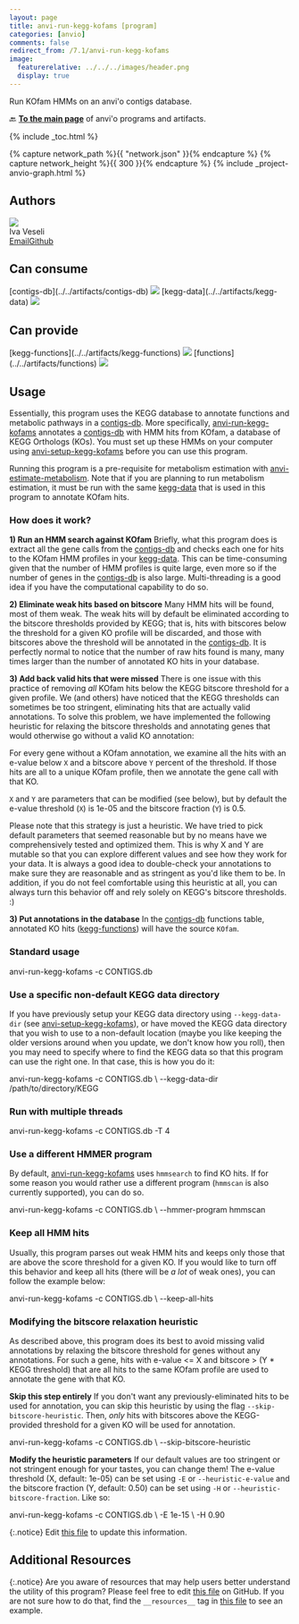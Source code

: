 ```yaml
---
layout: page
title: anvi-run-kegg-kofams [program]
categories: [anvio]
comments: false
redirect_from: /7.1/anvi-run-kegg-kofams
image:
  featurerelative: ../../../images/header.png
  display: true
---
```


Run KOfam HMMs on an anvi&#x27;o contigs database.

🔙 **[To the main page](../../)** of anvi'o programs and artifacts.


{% include _toc.html %}
<div id="svg" class="subnetwork"></div>
{% capture network_path %}{{ "network.json" }}{% endcapture %}
{% capture network_height %}{{ 300 }}{% endcapture %}
{% include _project-anvio-graph.html %}


## Authors

<div class="anvio-person"><div class="anvio-person-info"><div class="anvio-person-photo"><img class="anvio-person-photo-img" src="../../images/authors/ivagljiva.jpg" /></div><div class="anvio-person-info-box"><span class="anvio-person-name">Iva Veseli</span><div class="anvio-person-social-box"><a href="mailto:iveseli@uchicago.edu" class="person-social" target="_blank"><i class="fa fa-fw fa-envelope-square"></i>Email</a><a href="http://github.com/ivagljiva" class="person-social" target="_blank"><i class="fa fa-fw fa-github"></i>Github</a></div></div></div></div>



## Can consume


<p style="text-align: left" markdown="1"><span class="artifact-r">[contigs-db](../../artifacts/contigs-db) <img src="../../images/icons/DB.png" class="artifact-icon-mini" /></span> <span class="artifact-r">[kegg-data](../../artifacts/kegg-data) <img src="../../images/icons/DB.png" class="artifact-icon-mini" /></span></p>


## Can provide


<p style="text-align: left" markdown="1"><span class="artifact-p">[kegg-functions](../../artifacts/kegg-functions) <img src="../../images/icons/CONCEPT.png" class="artifact-icon-mini" /></span> <span class="artifact-p">[functions](../../artifacts/functions) <img src="../../images/icons/CONCEPT.png" class="artifact-icon-mini" /></span></p>


## Usage


Essentially, this program uses the KEGG database to annotate functions and metabolic pathways in a <span class="artifact-n">[contigs-db](/software/anvio/help/7.1/artifacts/contigs-db)</span>. More specifically, <span class="artifact-n">[anvi-run-kegg-kofams](/software/anvio/help/7.1/programs/anvi-run-kegg-kofams)</span> annotates a <span class="artifact-n">[contigs-db](/software/anvio/help/7.1/artifacts/contigs-db)</span> with HMM hits from KOfam, a database of KEGG Orthologs (KOs). You must set up these HMMs on your computer using <span class="artifact-n">[anvi-setup-kegg-kofams](/software/anvio/help/7.1/programs/anvi-setup-kegg-kofams)</span> before you can use this program.

Running this program is a pre-requisite for metabolism estimation with <span class="artifact-n">[anvi-estimate-metabolism](/software/anvio/help/7.1/programs/anvi-estimate-metabolism)</span>. Note that if you are planning to run metabolism estimation, it must be run with the same <span class="artifact-n">[kegg-data](/software/anvio/help/7.1/artifacts/kegg-data)</span> that is used in this program to annotate KOfam hits.

### How does it work?
**1) Run an HMM search against KOfam**
Briefly, what this program does is extract all the gene calls from the <span class="artifact-n">[contigs-db](/software/anvio/help/7.1/artifacts/contigs-db)</span> and checks each one for hits to the KOfam HMM profiles in your <span class="artifact-n">[kegg-data](/software/anvio/help/7.1/artifacts/kegg-data)</span>. This can be time-consuming given that the number of HMM profiles is quite large, even more so if the number of genes in the <span class="artifact-n">[contigs-db](/software/anvio/help/7.1/artifacts/contigs-db)</span> is also large. Multi-threading is a good idea if you have the computational capability to do so.

**2) Eliminate weak hits based on bitscore**
Many HMM hits will be found, most of them weak. The weak hits will by default be eliminated according to the bitscore thresholds provided by KEGG; that is, hits with bitscores below the threshold for a given KO profile will be discarded, and those with bitscores above the threshold will be annotated in the <span class="artifact-n">[contigs-db](/software/anvio/help/7.1/artifacts/contigs-db)</span>. It is perfectly normal to notice that the number of raw hits found is many, many times larger than the number of annotated KO hits in your database.

**3) Add back valid hits that were missed**
There is one issue with this practice of removing _all_ KOfam hits below the KEGG bitscore threshold for a given profile. We (and others) have noticed that the KEGG thresholds can sometimes be too stringent, eliminating hits that are actually valid annotations. To solve this problem, we
have implemented the following heuristic for relaxing the bitscore thresholds and annotating genes that would otherwise go without a valid KO annotation:

For every gene without a KOfam annotation, we examine all the hits with an e-value below `X` and a bitscore above `Y` percent of the threshold. If those hits are all to a unique KOfam profile, then we annotate the gene call with that KO.

`X` and `Y` are parameters that can be modified (see below), but by default the e-value threshold (`X`) is 1e-05 and the bitscore fraction (`Y`) is 0.5.

Please note that this strategy is just a heuristic. We have tried to pick default parameters that seemed reasonable but by no means have we comprehensively tested and optimized them. This is why X and Y are mutable so that you can explore different values and see how they work for your data. It is always a good idea to double-check your annotations to make sure they are reasonable and as stringent as you'd like them to be. In addition, if you do not feel comfortable using this heuristic at all, you can always turn this behavior off and rely solely on KEGG's bitscore thresholds. :)

**3) Put annotations in the database**
In the <span class="artifact-n">[contigs-db](/software/anvio/help/7.1/artifacts/contigs-db)</span> functions table, annotated KO hits (<span class="artifact-n">[kegg-functions](/software/anvio/help/7.1/artifacts/kegg-functions)</span>) will have the source `KOfam`.

### Standard usage

<div class="codeblock" markdown="1">
anvi&#45;run&#45;kegg&#45;kofams &#45;c CONTIGS.db
</div>

### Use a specific non-default KEGG data directory
If you have previously setup your KEGG data directory using `--kegg-data-dir` (see <span class="artifact-n">[anvi-setup-kegg-kofams](/software/anvio/help/7.1/programs/anvi-setup-kegg-kofams)</span>), or have moved the KEGG data directory that you wish to use to a non-default location (maybe you like keeping the older versions around when you update, we don't know how you roll), then you may need to specify where to find the KEGG data so that this program can use the right one. In that case, this is how you do it:

<div class="codeblock" markdown="1">
anvi&#45;run&#45;kegg&#45;kofams &#45;c CONTIGS.db \
                     &#45;&#45;kegg&#45;data&#45;dir /path/to/directory/KEGG
</div>

### Run with multiple threads

<div class="codeblock" markdown="1">
anvi&#45;run&#45;kegg&#45;kofams &#45;c CONTIGS.db &#45;T 4
</div>

### Use a different HMMER program
By default, <span class="artifact-n">[anvi-run-kegg-kofams](/software/anvio/help/7.1/programs/anvi-run-kegg-kofams)</span> uses `hmmsearch` to find KO hits. If for some reason you would rather use a different program (`hmmscan` is also currently supported), you can do so.

<div class="codeblock" markdown="1">
anvi&#45;run&#45;kegg&#45;kofams &#45;c CONTIGS.db \
                     &#45;&#45;hmmer&#45;program hmmscan
</div>

### Keep all HMM hits
Usually, this program parses out weak HMM hits and keeps only those that are above the score threshold for a given KO. If you would like to turn off this behavior and keep all hits (there will be _a lot_ of weak ones), you can follow the example below:

<div class="codeblock" markdown="1">
anvi&#45;run&#45;kegg&#45;kofams &#45;c CONTIGS.db \
                     &#45;&#45;keep&#45;all&#45;hits
</div>

### Modifying the bitscore relaxation heuristic
As described above, this program does its best to avoid missing valid annotations by relaxing the bitscore threshold for genes without any annotations. For such a gene, hits with e-value <= X and bitscore > (Y * KEGG threshold) that are all hits to the same KOfam profile are used to annotate the gene with that KO.

**Skip this step entirely**
If you don't want any previously-eliminated hits to be used for annotation, you can skip this heuristic by using the flag `--skip-bitscore-heuristic`. Then, _only_ hits with bitscores above the KEGG-provided threshold for a given KO will be used for annotation.

<div class="codeblock" markdown="1">
anvi&#45;run&#45;kegg&#45;kofams &#45;c CONTIGS.db \
                     &#45;&#45;skip&#45;bitscore&#45;heuristic
</div>

**Modify the heuristic parameters**
If our default values are too stringent or not stringent enough for your tastes, you can change them! The e-value threshold (X, default: 1e-05) can be set using `-E` or `--heuristic-e-value` and the bitscore fraction (Y, default: 0.50) can be set using `-H` or `--heuristic-bitscore-fraction`. Like so:

<div class="codeblock" markdown="1">
anvi&#45;run&#45;kegg&#45;kofams &#45;c CONTIGS.db \
                     &#45;E 1e&#45;15 \
                     &#45;H 0.90
</div>


{:.notice}
Edit [this file](https://github.com/merenlab/anvio/tree/master/anvio/docs/programs/anvi-run-kegg-kofams.md) to update this information.


## Additional Resources



{:.notice}
Are you aware of resources that may help users better understand the utility of this program? Please feel free to edit [this file](https://github.com/merenlab/anvio/tree/master/bin/anvi-run-kegg-kofams) on GitHub. If you are not sure how to do that, find the `__resources__` tag in [this file](https://github.com/merenlab/anvio/blob/master/bin/anvi-interactive) to see an example.
